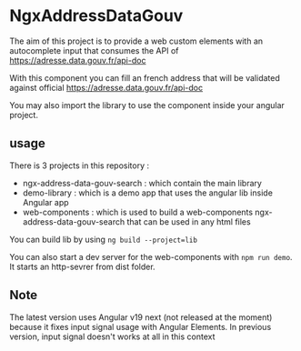 # NgxAddressDataGouv

The aim of this project is to provide a web custom elements with an autocomplete input that consumes the API of https://adresse.data.gouv.fr/api-doc

With this component you can fill an french address that will be validated against official https://adresse.data.gouv.fr/api-doc

You may also import the library to use the component inside your angular project.

## usage

There is 3 projects in this repository :
* ngx-address-data-gouv-search : which contain the main library
* demo-library : which is a demo app that uses the angular lib inside Angular app
* web-components : which is used to build a web-components ngx-address-data-gouv-search that can be used in any html files

You can build lib by using `ng build --project=lib`

You can also start a dev server for the web-components with `npm run demo`. It starts an http-sevrer from dist folder.


## Note

The latest version uses Angular v19 next (not released at the moment) because it fixes input signal usage with Angular 
Elements. In previous version, input signal doesn't works at all in this context
